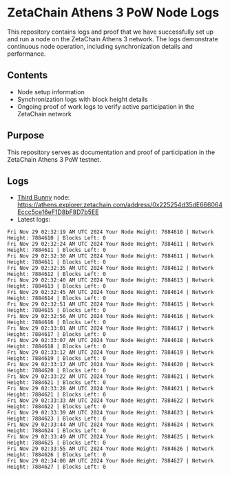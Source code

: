 # ZetaChain Athens 3 PoW Node Logs
This repository contains logs and proof that we have successfully set up and run a node on the ZetaChain Athens 3 network. The logs demonstrate continuous node operation, including synchronization details and performance.

## Contents
- Node setup information
- Synchronization logs with block height details
- Ongoing proof of work logs to verify active participation in the ZetaChain network

## Purpose
This repository serves as documentation and proof of participation in the ZetaChain Athens 3 PoW testnet.

## Logs

- [Third Bunny](https://thirdbunny.xyz/) node: https://athens.explorer.zetachain.com/address/0x225254d35dE666064Eccc5ce16eF1D8bF8D7b5EE
- Latest logs:
```
Fri Nov 29 02:32:19 AM UTC 2024 Your Node Height: 7884610 | Network Height: 7884610 | Blocks Left: 0
Fri Nov 29 02:32:24 AM UTC 2024 Your Node Height: 7884611 | Network Height: 7884611 | Blocks Left: 0
Fri Nov 29 02:32:30 AM UTC 2024 Your Node Height: 7884611 | Network Height: 7884611 | Blocks Left: 0
Fri Nov 29 02:32:35 AM UTC 2024 Your Node Height: 7884612 | Network Height: 7884612 | Blocks Left: 0
Fri Nov 29 02:32:40 AM UTC 2024 Your Node Height: 7884613 | Network Height: 7884613 | Blocks Left: 0
Fri Nov 29 02:32:45 AM UTC 2024 Your Node Height: 7884614 | Network Height: 7884614 | Blocks Left: 0
Fri Nov 29 02:32:51 AM UTC 2024 Your Node Height: 7884615 | Network Height: 7884615 | Blocks Left: 0
Fri Nov 29 02:32:56 AM UTC 2024 Your Node Height: 7884616 | Network Height: 7884616 | Blocks Left: 0
Fri Nov 29 02:33:01 AM UTC 2024 Your Node Height: 7884617 | Network Height: 7884617 | Blocks Left: 0
Fri Nov 29 02:33:07 AM UTC 2024 Your Node Height: 7884618 | Network Height: 7884618 | Blocks Left: 0
Fri Nov 29 02:33:12 AM UTC 2024 Your Node Height: 7884619 | Network Height: 7884619 | Blocks Left: 0
Fri Nov 29 02:33:17 AM UTC 2024 Your Node Height: 7884620 | Network Height: 7884620 | Blocks Left: 0
Fri Nov 29 02:33:22 AM UTC 2024 Your Node Height: 7884621 | Network Height: 7884621 | Blocks Left: 0
Fri Nov 29 02:33:28 AM UTC 2024 Your Node Height: 7884621 | Network Height: 7884621 | Blocks Left: 0
Fri Nov 29 02:33:33 AM UTC 2024 Your Node Height: 7884622 | Network Height: 7884622 | Blocks Left: 0
Fri Nov 29 02:33:39 AM UTC 2024 Your Node Height: 7884623 | Network Height: 7884623 | Blocks Left: 0
Fri Nov 29 02:33:44 AM UTC 2024 Your Node Height: 7884624 | Network Height: 7884624 | Blocks Left: 0
Fri Nov 29 02:33:49 AM UTC 2024 Your Node Height: 7884625 | Network Height: 7884625 | Blocks Left: 0
Fri Nov 29 02:33:55 AM UTC 2024 Your Node Height: 7884626 | Network Height: 7884626 | Blocks Left: 0
Fri Nov 29 02:34:00 AM UTC 2024 Your Node Height: 7884627 | Network Height: 7884627 | Blocks Left: 0
```
